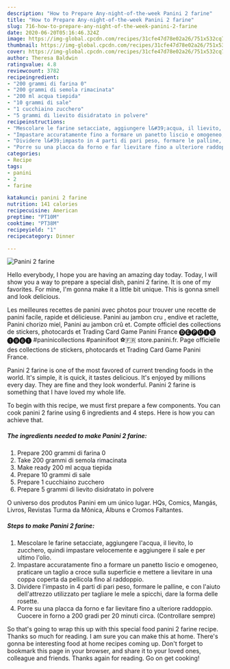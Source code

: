```yaml
---
description: "How to Prepare Any-night-of-the-week Panini 2 farine"
title: "How to Prepare Any-night-of-the-week Panini 2 farine"
slug: 716-how-to-prepare-any-night-of-the-week-panini-2-farine
date: 2020-06-20T05:16:46.324Z
image: https://img-global.cpcdn.com/recipes/31cfe47d78e02a26/751x532cq70/panini-2-farine-recipe-main-photo.jpg
thumbnail: https://img-global.cpcdn.com/recipes/31cfe47d78e02a26/751x532cq70/panini-2-farine-recipe-main-photo.jpg
cover: https://img-global.cpcdn.com/recipes/31cfe47d78e02a26/751x532cq70/panini-2-farine-recipe-main-photo.jpg
author: Theresa Baldwin
ratingvalue: 4.8
reviewcount: 3782
recipeingredient:
- "200 grammi di farina 0"
- "200 grammi di semola rimacinata"
- "200 ml acqua tiepida"
- "10 grammi di sale"
- "1 cucchiaino zucchero"
- "5 grammi di lievito disidratato in polvere"
recipeinstructions:
- "Mescolare le farine setacciate, aggiungere l&#39;acqua, il lievito, lo zucchero, quindi impastare velocemente e aggiungere il sale e per ultimo l&#39;olio."
- "Impastare accuratamente fino a formare un panetto liscio e omogeneo, praticare un taglio a croce sulla superficie e mettere a lievitare in una coppa coperta da pellicola fino al raddoppio."
- "Dividere l&#39;impasto in 4 parti di pari peso, formare le palline, e con l&#39;aiuto dell&#39;attrezzo utilizzato per tagliare le mele a spicchi, dare la forma delle rosette."
- "Porre su una placca da forno e far lievitare fino a ulteriore raddoppio. Cuocere in forno a 200 gradi per 20 minuti circa. (Controllare sempre)"
categories:
- Recipe
tags:
- panini
- 2
- farine

katakunci: panini 2 farine 
nutrition: 141 calories
recipecuisine: American
preptime: "PT10M"
cooktime: "PT38M"
recipeyield: "1"
recipecategory: Dinner

---
```



![Panini 2 farine](https://img-global.cpcdn.com/recipes/31cfe47d78e02a26/751x532cq70/panini-2-farine-recipe-main-photo.jpg)

Hello everybody, I hope you are having an amazing day today. Today, I will show you a way to prepare a special dish, panini 2 farine. It is one of my favorites. For mine, I'm gonna make it a little bit unique. This is gonna smell and look delicious.

Les meilleures recettes de panini avec photos pour trouver une recette de panini facile, rapide et délicieuse. Panini au jambon cru , endive et raclette, Panini chorizo miel, Panini au jambon crû et. Compte officiel des collections de stickers, photocards et Trading Card Game Panini France 🅓🅔🅟🅤🅘🅢 ➊➒➏➊ #paninicollections #paninifoot ⚽️🇫🇷 store.panini.fr. Page officielle des collections de stickers, photocards et Trading Card Game Panini France.

Panini 2 farine is one of the most favored of current trending foods in the world. It's simple, it is quick, it tastes delicious. It's enjoyed by millions every day. They are fine and they look wonderful. Panini 2 farine is something that I have loved my whole life.


To begin with this recipe, we must first prepare a few components. You can cook panini 2 farine using 6 ingredients and 4 steps. Here is how you can achieve that.

<!--inarticleads1-->

##### The ingredients needed to make Panini 2 farine:

1. Prepare 200 grammi di farina 0
1. Take 200 grammi di semola rimacinata
1. Make ready 200 ml acqua tiepida
1. Prepare 10 grammi di sale
1. Prepare 1 cucchiaino zucchero
1. Prepare 5 grammi di lievito disidratato in polvere


O universo dos produtos Panini em um único lugar. HQs, Comics, Mangás, Livros, Revistas Turma da Mônica, Álbuns e Cromos Faltantes. 

<!--inarticleads2-->

##### Steps to make Panini 2 farine:

1. Mescolare le farine setacciate, aggiungere l&#39;acqua, il lievito, lo zucchero, quindi impastare velocemente e aggiungere il sale e per ultimo l&#39;olio.
1. Impastare accuratamente fino a formare un panetto liscio e omogeneo, praticare un taglio a croce sulla superficie e mettere a lievitare in una coppa coperta da pellicola fino al raddoppio.
1. Dividere l&#39;impasto in 4 parti di pari peso, formare le palline, e con l&#39;aiuto dell&#39;attrezzo utilizzato per tagliare le mele a spicchi, dare la forma delle rosette.
1. Porre su una placca da forno e far lievitare fino a ulteriore raddoppio. Cuocere in forno a 200 gradi per 20 minuti circa. (Controllare sempre)




So that's going to wrap this up with this special food panini 2 farine recipe. Thanks so much for reading. I am sure you can make this at home. There's gonna be interesting food at home recipes coming up. Don't forget to bookmark this page in your browser, and share it to your loved ones, colleague and friends. Thanks again for reading. Go on get cooking!
